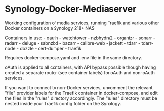 # Synology-Docker-Mediaserver
Working configuration of media services, running Traefik and various other Docker containers on a Synology 218+ NAS

Containers in use:
      - oauth
      - watchtower
      - nzbhydra2
      - organizr
      - sonarr
      - radarr
      - deluge
      - sabnzbd
      - bazarr
      - calibre-web
      - jackett
      - tdarr
      - tdarr-node
      - dozzle
      - cert-dumper
      - traefik

Requires docker-compose.yaml and .env file in the same directory.

oAuth is applied to all containers, with API bypass possible though having created a separate router (see container labels) for oAuth and non-oAuth services.

If you want to connect to non-Docker services, uncomment the relevant "file" provider labels for the Traefik container in docker-compose, and edit the files in the "rules" directory accordingly. The "rules" directory must be nested inside your Traefik config folder on the Synology.
